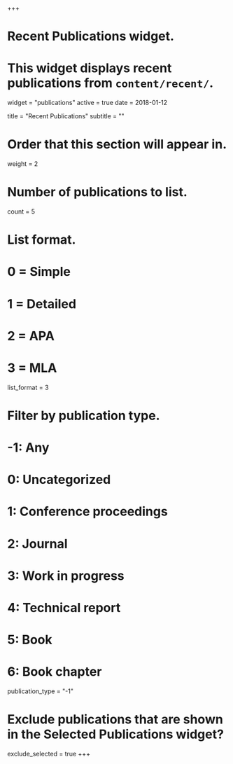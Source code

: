 +++
# Recent Publications widget.
# This widget displays recent publications from `content/recent/`.
widget = "publications"
active = true
date = 2018-01-12

title = "Recent Publications"
subtitle = ""

# Order that this section will appear in.
weight = 2

# Number of publications to list.
count = 5

# List format.
#   0 = Simple
#   1 = Detailed
#   2 = APA
#   3 = MLA
list_format = 3

# Filter by publication type.
# -1: Any
#  0: Uncategorized
#  1: Conference proceedings
#  2: Journal
#  3: Work in progress
#  4: Technical report
#  5: Book
#  6: Book chapter
publication_type = "-1"

# Exclude publications that are shown in the Selected Publications widget?
exclude_selected = true
+++

